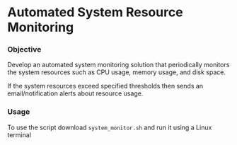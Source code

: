 # Automated System Resource Monitoring

### Objective

Develop an automated system monitoring solution that periodically monitors the system resources such as CPU usage, memory usage, and disk space.

If the system resources exceed specified thresholds then sends an email/notification alerts about resource usage.

### Usage
To use the script download `system_monitor.sh` and run it using a Linux terminal

